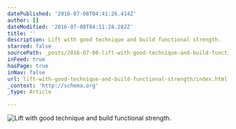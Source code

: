 ```yaml
---
datePublished: '2016-07-08T04:41:26.414Z'
author: []
dateModified: '2016-07-08T04:11:28.282Z'
title: ''
description: Lift with good technique and build functional strength.
starred: false
sourcePath: _posts/2016-07-08-lift-with-good-technique-and-build-functional-strength.md
inFeed: true
hasPage: true
inNav: false
url: lift-with-good-technique-and-build-functional-strength/index.html
_context: 'http://schema.org'
_type: Article

---
```

![Lift with good technique and build functional strength.](https://the-grid-user-content.s3-us-west-2.amazonaws.com/ffdf19f4-c323-4cc8-bdb9-77952b308ebf.jpg)
